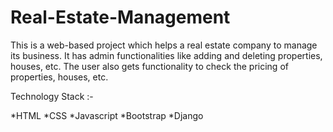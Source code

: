 # Real-Estate-Management

This is a web-based project which helps a real estate company to manage its business. 
It has admin functionalities like adding and deleting properties, houses, etc. 
The user also gets functionality to check the pricing of properties, houses, etc.

Technology Stack :-

*HTML
*CSS
*Javascript
*Bootstrap
*Django
